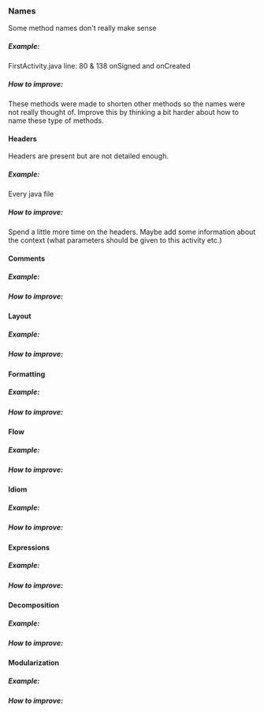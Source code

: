 ### Names
Some method names don't really make sense
##### Example: 
FirstActivity.java line: 80 & 138 onSigned and onCreated
##### How to improve: 
These methods were made to shorten other methods so the names were not really thought of. Improve this by thinking a bit harder about how to name these type of methods.
#### Headers
Headers are present but are not detailed enough.
##### Example: 
Every java file
##### How to improve: 
Spend a little more time on the headers. Maybe add some information about the context (what parameters should be given to this activity etc.)
#### Comments

##### Example:
##### How to improve:
#### Layout
##### Example:
##### How to improve:
#### Formatting
##### Example:
##### How to improve:
#### Flow
##### Example:
##### How to improve:
#### Idiom
##### Example:
##### How to improve:
#### Expressions
##### Example:
##### How to improve:
#### Decomposition
##### Example:
##### How to improve:
#### Modularization
##### Example:
##### How to improve:
